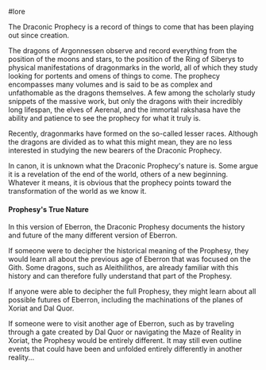  #lore 

The Draconic Prophecy is a record of things to come that has been playing out since creation.

The dragons of Argonnessen observe and record everything from the position of the moons and stars, to the position of the Ring of Siberys to physical manifestations of dragonmarks in the world, all of which they study looking for portents and omens of things to come. The prophecy encompasses many volumes and is said to be as complex and unfathomable as the dragons themselves. A few among the scholarly study snippets of the massive work, but only the dragons with their incredibly long lifespan, the elves of Aerenal, and the immortal rakshasa have the ability and patience to see the prophecy for what it truly is.

Recently, dragonmarks have formed on the so-called lesser races. Although the dragons are divided as to what this might mean, they are no less interested in studying the new bearers of the Draconic Prophecy.

In canon, it is unknown what the Draconic Prophecy's nature is. Some argue it is a revelation of the end of the world, others of a new beginning. Whatever it means, it is obvious that the prophecy points toward the transformation of the world as we know it.

#### Prophesy's True Nature

In this version of Eberron, the Draconic Prophesy documents the history and future of the many different version of Eberron.

If someone were to decipher the historical meaning of the Prophesy, they would learn all about the previous age of Eberron that was focused on the Gith. Some dragons, such as Aleithilithos, are already familiar with this history and can therefore fully understand that part of the Prophesy.

If anyone were able to decipher the full Prophesy, they might learn about all possible futures of Eberron, including the machinations of the planes of Xoriat and Dal Quor.

If someone were to visit another age of Eberron, such as by traveling through a gate created by Dal Quor or navigating the Maze of Reality in Xoriat, the Prophesy would be entirely different. It may still even outline events that could have been and unfolded entirely differently in another reality...

